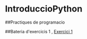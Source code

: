 # IntroduccioPython

##Practiques de programacio 

##Bateria d'exercicis 1
 , [Exercici 1](bateria1.py)


